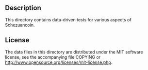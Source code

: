 Description
------------

This directory contains data-driven tests for various aspects of Schezuancoin.

License
--------

The data files in this directory are distributed under the MIT software
license, see the accompanying file COPYING or
http://www.opensource.org/licenses/mit-license.php.

